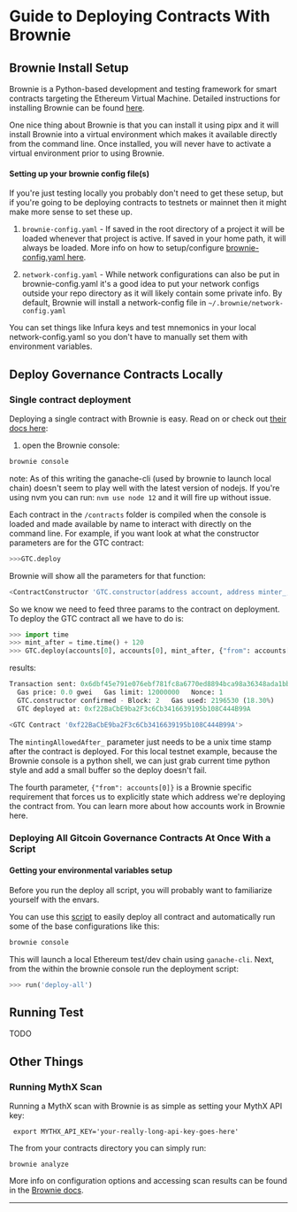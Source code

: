# Guide to Deploying Contracts With Brownie 

## Brownie Install Setup

Brownie is a Python-based development and testing framework for smart contracts targeting the Ethereum Virtual Machine. Detailed instructions for installing Brownie can be found [here](https://eth-brownie.readthedocs.io/en/stable/install.html). 

One nice thing about Brownie is that you can install it using pipx and it will install Brownie into a virtual environment which makes it available directly from the command line. Once installed, you will never have to activate a virtual environment prior to using Brownie.

#### Setting up your brownie config file(s)

If you're just testing locally you probably don't need to get these setup, but if you're going to be deploying contracts to testnets or mainnet then it might make more sense to set these up.  

1) `brownie-config.yaml` - If saved in the root directory of a project it will be loaded whenever that project is active. If saved in your home path, it will always be loaded. More info on how to setup/configure [brownie-config.yaml here](https://eth-brownie.readthedocs.io/en/stable/config.html#config). 

2) `network-config.yaml` - While network configurations can also be put in brownie-config.yaml it's a good idea to put your network configs outside your repo directory as it will likely contain some private info. By default, Brownie will install a network-config file in `~/.brownie/network-config.yaml`

You can set things like Infura keys and test mnemonics in your local network-config.yaml so you don't have to manually set them with environment variables.

## Deploy Governance Contracts Locally 

### Single contract deployment 

Deploying a single contract with Brownie is easy. Read on or check out [their docs here](https://eth-brownie.readthedocs.io/en/stable/core-contracts.html#deploying-contracts):

1) open the Brownie console:

```bash 
brownie console
``` 
note: As of this writing the ganache-cli (used by brownie to launch local chain) doesn't seem to play well with the latest version of nodejs. If you're using nvm you can run: `nvm use node 12` and it will fire up without issue. 

Each contract in the `/contracts` folder is compiled when the console is loaded and made available by name to interact with directly on the command line. For example, if you want look at what the constructor parameters are for the GTC contract:

```python
>>>GTC.deploy
```
Brownie will show all the parameters for that function:
```python
<ContractConstructor 'GTC.constructor(address account, address minter_, uint256 mintingAllowedAfter_)'>
```
So we know we need to feed three params to the contract on deployment. To deploy the GTC contract all we have to do is:

```python
>>> import time 
>>> mint_after = time.time() + 120
>>> GTC.deploy(accounts[0], accounts[0], mint_after, {"from": accounts[0]})
```
results:
```python
Transaction sent: 0x6dbf45e791e076ebf781fc8a6770ed8894bca98a36348ada1bbce3505a30ee79
  Gas price: 0.0 gwei   Gas limit: 12000000   Nonce: 1
  GTC.constructor confirmed - Block: 2   Gas used: 2196530 (18.30%)
  GTC deployed at: 0xf22BaCbE9ba2F3c6Cb3416639195b108C444B99A

<GTC Contract '0xf22BaCbE9ba2F3c6Cb3416639195b108C444B99A'>
```

The `mintingAllowedAfter_` parameter just needs to be a unix time stamp after the contract is deployed. For this local testnet example, because the Brownie console is a python shell, we can just grab current time python style and add a small buffer so the deploy doesn't fail. 

The fourth parameter, `{"from": accounts[0]}` is a Brownie specific requirement that forces us to explicitly state which address we're deploying the contract from. You can learn more about how accounts work in Brownie here. 

### Deploying All Gitcoin Governance Contracts At Once With a Script
#### Getting your environmental variables setup 
Before you run the deploy all script, you will probably want to familiarize yourself with the envars. 

You can use this [script](https://github.com/gitcoinco/governance/blob/main/scripts/deploy-all.py) to easily deploy all contract and automatically run some of the base configurations like this:

```bash
brownie console 
```
This will launch a local Ethereum test/dev chain using `ganache-cli`. Next, from the within the brownie console run the deployment script: 

```python
>>> run('deploy-all')
```

## Running Test 
TODO

## Other Things
### Running MythX Scan
Running a MythX scan with Brownie is as simple as setting your MythX API key:

` export MYTHX_API_KEY='your-really-long-api-key-goes-here'`

The from your contracts directory you can simply run:

`brownie analyze` 

More info on configuration options and accessing scan results can be found in the [Brownie docs](https://eth-brownie.readthedocs.io/en/stable/tests-security-analysis.html#security-analysis-with-mythx). 

---


